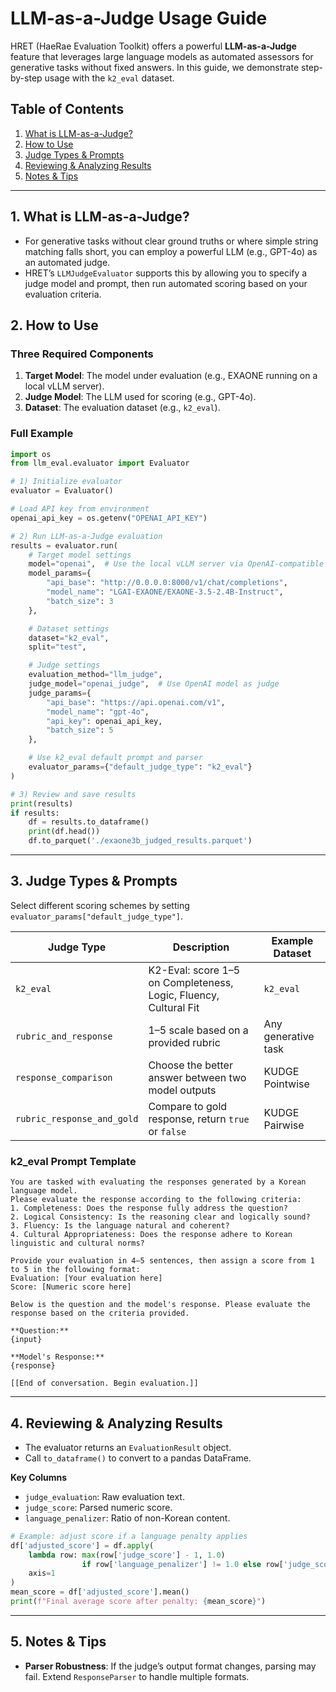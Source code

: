 # LLM-as-a-Judge Usage Guide

HRET (HaeRae Evaluation Toolkit) offers a powerful **LLM-as-a-Judge** feature that leverages large language models as automated assessors for generative tasks without fixed answers. In this guide, we demonstrate step-by-step usage with the `k2_eval` dataset.

## Table of Contents

1. [What is LLM-as-a-Judge?](#what-is-llm-as-a-judge)
2. [How to Use](#how-to-use)
3. [Judge Types & Prompts](#judge-types--prompts)
4. [Reviewing & Analyzing Results](#reviewing--analyzing-results)
5. [Notes & Tips](#notes--tips)

---

## 1. What is LLM-as-a-Judge?

* For generative tasks without clear ground truths or where simple string matching falls short, you can employ a powerful LLM (e.g., GPT-4o) as an automated judge.
* HRET’s `LLMJudgeEvaluator` supports this by allowing you to specify a judge model and prompt, then run automated scoring based on your evaluation criteria.

## 2. How to Use

### Three Required Components

1. **Target Model**: The model under evaluation (e.g., EXAONE running on a local vLLM server).
2. **Judge Model**: The LLM used for scoring (e.g., GPT-4o).
3. **Dataset**: The evaluation dataset (e.g., `k2_eval`).

### Full Example

```python
import os
from llm_eval.evaluator import Evaluator

# 1) Initialize evaluator
evaluator = Evaluator()

# Load API key from environment
openai_api_key = os.getenv("OPENAI_API_KEY")

# 2) Run LLM-as-a-Judge evaluation
results = evaluator.run(
    # Target model settings
    model="openai",  # Use the local vLLM server via OpenAI-compatible API
    model_params={
        "api_base": "http://0.0.0.0:8000/v1/chat/completions",
        "model_name": "LGAI-EXAONE/EXAONE-3.5-2.4B-Instruct",
        "batch_size": 3
    },

    # Dataset settings
    dataset="k2_eval",
    split="test",

    # Judge settings
    evaluation_method="llm_judge",
    judge_model="openai_judge",  # Use OpenAI model as judge
    judge_params={
        "api_base": "https://api.openai.com/v1",
        "model_name": "gpt-4o",
        "api_key": openai_api_key,
        "batch_size": 5
    },

    # Use k2_eval default prompt and parser
    evaluator_params={"default_judge_type": "k2_eval"}
)

# 3) Review and save results
print(results)
if results:
    df = results.to_dataframe()
    print(df.head())
    df.to_parquet('./exaone3b_judged_results.parquet')
```

---

## 3. Judge Types & Prompts

Select different scoring schemes by setting `evaluator_params["default_judge_type"]`.

| Judge Type                 | Description                                                      | Example Dataset     |
| -------------------------- | ---------------------------------------------------------------- | ------------------- |
| `k2_eval`                  | K2-Eval: score 1–5 on Completeness, Logic, Fluency, Cultural Fit | `k2_eval`           |
| `rubric_and_response`      | 1–5 scale based on a provided rubric                             | Any generative task |
| `response_comparison`      | Choose the better answer between two model outputs               | KUDGE Pointwise     |
| `rubric_response_and_gold` | Compare to gold response, return `true` or `false`               | KUDGE Pairwise      |

### k2\_eval Prompt Template

```text
You are tasked with evaluating the responses generated by a Korean language model.
Please evaluate the response according to the following criteria:
1. Completeness: Does the response fully address the question?
2. Logical Consistency: Is the reasoning clear and logically sound?
3. Fluency: Is the language natural and coherent?
4. Cultural Appropriateness: Does the response adhere to Korean linguistic and cultural norms?

Provide your evaluation in 4–5 sentences, then assign a score from 1 to 5 in the following format:
Evaluation: [Your evaluation here]
Score: [Numeric score here]

Below is the question and the model's response. Please evaluate the response based on the criteria provided.

**Question:**
{input}

**Model's Response:**
{response}

[[End of conversation. Begin evaluation.]]
```

---

## 4. Reviewing & Analyzing Results

* The evaluator returns an `EvaluationResult` object.
* Call `to_dataframe()` to convert to a pandas DataFrame.

**Key Columns**

* `judge_evaluation`: Raw evaluation text.
* `judge_score`: Parsed numeric score.
* `language_penalizer`: Ratio of non-Korean content.

```python
# Example: adjust score if a language penalty applies
df['adjusted_score'] = df.apply(
    lambda row: max(row['judge_score'] - 1, 1.0)
                if row['language_penalizer'] != 1.0 else row['judge_score'],
    axis=1
)
mean_score = df['adjusted_score'].mean()
print(f"Final average score after penalty: {mean_score}")
```

---

## 5. Notes & Tips

* **Parser Robustness**: If the judge’s output format changes, parsing may fail. Extend `ResponseParser` to handle multiple formats.
